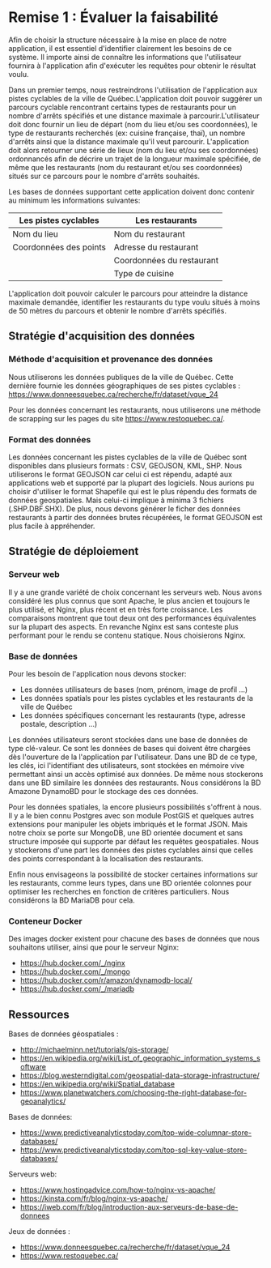 # Remise 1 : Évaluer la faisabilité

Afin de choisir la structure nécessaire à la mise en place de notre application, il est essentiel d'identifier clairement les besoins de ce système. Il importe ainsi de connaître les informations que l'utilisateur fournira à l'application afin d'exécuter les requêtes pour obtenir le résultat voulu.

Dans un premier temps, nous restreindrons l'utilisation de l'application aux pistes cyclables de la ville de Québec.L'application doit pouvoir suggérer un parcours cyclable rencontrant certains types de restaurants pour un nombre d'arrêts spécifiés et une distance maximale à parcourir.L'utilisateur doit donc fournir un lieu de départ (nom du lieu et/ou ses coordonnées), le type de restaurants recherchés (ex: cuisine française, thaï), un nombre d'arrêts ainsi que la distance maximale qu'il veut parcourir. L'application doit alors retourner une série de lieux (nom du lieu et/ou ses coordonnées) ordonnancés afin de décrire un trajet de la longueur maximale spécifiée, de même que les restaurants (nom du restaurant et/ou ses coordonnées) situés sur ce parcours pour le nombre d'arrêts souhaités.

Les bases de données supportant cette application doivent donc contenir au minimum les informations suivantes:

| Les pistes cyclables | Les restaurants |
|---|---|
| Nom du lieu | Nom du restaurant |
| Coordonnées des points | Adresse du restaurant |
|   | Coordonnées du restaurant |
|   | Type de cuisine |

L'application doit pouvoir calculer le parcours pour atteindre la distance maximale demandée, identifier les restaurants du type voulu situés à moins de 50 mètres du parcours et obtenir le nombre d'arrêts spécifiés.

## Stratégie d'acquisition des données

### Méthode d'acquisition et provenance des données

Nous utiliserons les données publiques de la ville de Québec. Cette dernière fournie les données géographiques de ses pistes cyclables : <https://www.donneesquebec.ca/recherche/fr/dataset/vque_24>

Pour les données concernant les restaurants, nous utiliserons une méthode de scrapping sur les pages du site <https://www.restoquebec.ca/>.

### Format des données

Les données concernant les pistes cyclables de la ville de Québec sont disponibles dans plusieurs formats : CSV, GEOJSON, KML, SHP. Nous utiliserons le format GEOJSON car celui ci est répendu, adapté aux applications web et supporté par la plupart des logiciels. Nous aurions pu choisir d'utiliser le format Shapefile qui est le plus répendu des formats de données geospatiales. Mais celui-ci implique à minima 3 fichiers (.SHP.DBF.SHX). De plus, nous devons générer le ficher des données restaurants à partir des données brutes récupérées, le format GEOJSON est plus facile à appréhender.

## Stratégie de déploiement

### Serveur web

Il y a une grande variété de choix concernant les serveurs web. Nous avons considéré les plus connus que sont Apache, le plus ancien et toujours le plus utilisé, et Nginx, plus récent et en très forte croissance. Les comparaisons montrent que tout deux ont des performances équivalentes sur la plupart des aspects. En revanche Nginx est sans conteste plus performant pour le rendu se contenu statique. Nous choisierons Nginx.

### Base de données

Pour les besoin de l'application nous devons stocker:

* Les données utilisateurs de bases (nom, prénom, image de profil ...)
* Les données spatials pour les pistes cyclables et les restaurants de la ville de Québec
* Les données spécifiques concernant les restaurants (type, adresse postale, description ...)

Les données utilisateurs seront stockées dans une base de données de type clé-valeur. Ce sont les données de bases qui doivent être chargées dès l'ouverture de la l'application par l'utilisateur. Dans une BD de ce type, les clés, ici l'identifiant des utilisateurs, sont stockées en mémoire vive permettant ainsi un accès optimisé aux données. De même nous stockerons dans une BD similaire les données des restaurants. Nous considérons la BD Amazone DynamoBD pour le stockage des ces données.

Pour les données spatiales, la encore plusieurs possibilités s'offrent à nous. Il y a le bien connu Postgres avec son module PostGIS et quelques autres extensions pour manipuler les objets imbriqués et le format JSON. Mais notre choix se porte sur MongoDB, une BD orientée document et sans structure imposée qui supporte par défaut les requêtes geospatiales. Nous y stockerons d'une part les données des pistes cyclables ainsi que celles des points correspondant à la localisation des restaurants.

Enfin nous envisageons la possibilité de stocker certaines informations sur les restaurants, comme leurs types, dans une BD orientée colonnes pour optimiser les recherches en fonction de critères particuliers. Nous considérons la BD MariaDB pour cela.

### Conteneur Docker

Des images docker existent pour chacune des bases de données que nous souhaitons utiliser, ainsi que pour le serveur Nginx:

* <https://hub.docker.com/_/nginx>
* <https://hub.docker.com/_/mongo>
* <https://hub.docker.com/r/amazon/dynamodb-local/>
* <https://hub.docker.com/_/mariadb>

## Ressources

Bases de données géospatiales :

* <http://michaelminn.net/tutorials/gis-storage/>
* <https://en.wikipedia.org/wiki/List_of_geographic_information_systems_software>
* <https://blog.westerndigital.com/geospatial-data-storage-infrastructure/>
* <https://en.wikipedia.org/wiki/Spatial_database>
* <https://www.planetwatchers.com/choosing-the-right-database-for-geoanalytics/>

Bases de données:

* <https://www.predictiveanalyticstoday.com/top-wide-columnar-store-databases/>
* <https://www.predictiveanalyticstoday.com/top-sql-key-value-store-databases/>

Serveurs web:

* <https://www.hostingadvice.com/how-to/nginx-vs-apache/>
* <https://kinsta.com/fr/blog/nginx-vs-apache/>
* <https://iweb.com/fr/blog/introduction-aux-serveurs-de-base-de-donnees>

Jeux de données :

* <https://www.donneesquebec.ca/recherche/fr/dataset/vque_24>
* <https://www.restoquebec.ca/>
